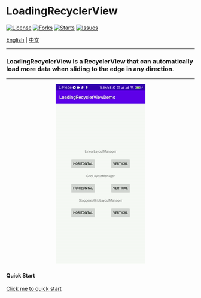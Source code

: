 # LoadingRecyclerView

[![License](https://img.shields.io/badge/license-Apache%202-green)](https://github.com/dreamgyf/LoadingRecyclerView/blob/master/LICENSE)
[![Forks](https://img.shields.io/github/forks/dreamgyf/LoadingRecyclerView)](https://github.com/dreamgyf/LoadingRecyclerView/network/members)
[![Starts](https://img.shields.io/github/stars/dreamgyf/LoadingRecyclerView)](https://github.com/dreamgyf/LoadingRecyclerView/stargazers)
[![Issues](https://img.shields.io/github/issues/dreamgyf/LoadingRecyclerView)](https://github.com/dreamgyf/LoadingRecyclerView/issues)

[English](https://github.com/dreamgyf/LoadingRecyclerView/blob/master/README.md)
|
[中文](https://github.com/dreamgyf/LoadingRecyclerView/blob/master/README-zh.md)

---

### LoadingRecyclerView is a RecyclerView that can automatically load more data when sliding to the edge in any direction.

---

<div align=center><img src="https://github.com/dreamgyf/LoadingRecyclerView/blob/master/demo.gif"/></div>

#### Quick Start

[Click me to quick start](https://dreamgyf.github.io/LoadingRecyclerView/#/zh-cn/)

